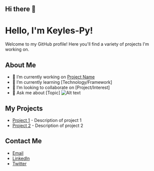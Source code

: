 ## Hi there 👋
# Hello, I'm Keyles-Py!

Welcome to my GitHub profile! Here you'll find a variety of projects I'm working on.

## About Me
- 🔭 I’m currently working on [Project Name](#)
- 🌱 I’m currently learning [Technology/Framework]
- 👯 I’m looking to collaborate on [Project/Interest]
- 💬 Ask me about [Topic]
![Alt text](https://w1.pngwing.com/pngs/835/530/png-transparent-python-logo-programming-language-computer-programming-python-programming-basics-for-absolute-beginners-scripting-language-source-code-php-code-climate-inc.png)
## My Projects
- [Project 1](#) - Description of project 1
- [Project 2](#) - Description of project 2

## Contact Me
- [Email](mailto:your-email@example.com)
- [LinkedIn](https://www.linkedin.com/in/your-profile/)
- [Twitter](https://twitter.com/your-profile)

<!--
**keyles-Py/keyles-Py** is a ✨ _special_ ✨ repository because its `README.md` (this file) appears on your GitHub profile.

Here are some ideas to get you started:

- 🔭 I’m currently working on ...
- 🌱 I’m currently learning ...
- 👯 I’m looking to collaborate on ...
- 🤔 I’m looking for help with ...
- 💬 Ask me about ...
- 📫 How to reach me: ...
- 😄 Pronouns: ...
- ⚡ Fun fact: ...
-->
